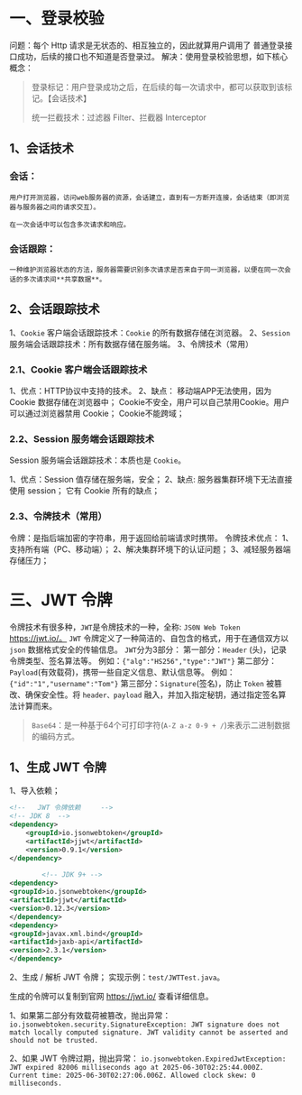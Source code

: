 # 一、登录校验
问题：每个 Http 请求是无状态的、相互独立的，因此就算用户调用了 普通登录接口成功，后续的接口也不知道是否登录过。
解决：使用登录校验思想，如下核心概念：

> 登录标记：用户登录成功之后，在后续的每一次请求中，都可以获取到该标记。【会话技术】
>
> 统一拦截技术：过滤器 Filter、拦截器 Interceptor

## 1、会话技术

### 会话：

    用户打开测览器，访问web服务器的资源，会话建立，直到有一方断开连接，会话结束（即浏览器与服务器之间的请求交互）。

    在一次会话中可以包含多次请求和响应。

### 会话跟踪：

    一种维护浏览器状态的方法，服务器需要识别多次请求是否来自于同一浏览器，以便在同一次会话的多次请求间**共享数据**。

## 2、会话跟踪技术
1、`Cookie` 客户端会话跟踪技术：`Cookie` 的所有数据存储在浏览器。
2、`Session` 服务端会话跟踪技术：所有数据存储在服务端。
3、令牌技术（常用）


### 2.1、Cookie 客户端会话跟踪技术
1、优点：HTTP协议中支持的技术。
2、缺点：
移动端APP无法使用，因为 Cookie 数据存储在浏览器中；
Cookie不安全，用户可以自己禁用Cookie。用户可以通过浏览器禁用 Cookie；
Cookie不能跨域；

### 2.2、Session 服务端会话跟踪技术
Session 服务端会话跟踪技术：本质也是 `Cookie`。

1、优点：Session 值存储在服务端，安全；
2、缺点:
服务器集群环境下无法直接使用 session；
它有 Cookie 所有的缺点；

### 2.3、令牌技术（常用）
令牌：是指后端加密的字符串，用于返回给前端请求时携带。
令牌技术优点：
1、支持所有端（PC、移动端）；
2、解决集群环境下的认证问题；
3、减轻服务器端存储压力；

# 三、JWT 令牌
令牌技术有很多种，`JWT`是令牌技术的一种，全称: `JS0N Web Token` https://jwt.io/。
`JWT` 令牌定义了一种简洁的、自包含的格式，用于在通信双方以 `json` 数据格式安全的传输信息。
`JWT`分为3部分：
第一部分：`Header` (头)，记录令牌类型、签名算法等。 例如：`{"alg":"HS256","type":"JWT"}`
第二部分：`Payload`(有效载荷)，携带一些自定义信息、默认信息等。 例如：`{"id":"1","username":"Tom"}`
第三部分：`Signature`(签名)，防止 `Token` 被篡改、确保安全性。将 `header、payload` 融入，并加入指定秘钥，通过指定签名算
法计算而来。

> `Base64`：是一种基于64个可打印字符(`A-Z a-z 0-9 + /`)来表示二进制数据的编码方式。

## 1、生成 JWT 令牌
1、导入依赖；
```xml
<!--   JWT 令牌依赖     -->
<!-- JDK 8  -->
<dependency>
    <groupId>io.jsonwebtoken</groupId>
    <artifactId>jjwt</artifactId>
    <version>0.9.1</version>
</dependency>
        
        <!-- JDK 9+ -->
<dependency>
<groupId>io.jsonwebtoken</groupId>
<artifactId>jjwt</artifactId>
<version>0.12.3</version>
</dependency>
<dependency>
<groupId>javax.xml.bind</groupId>
<artifactId>jaxb-api</artifactId>
<version>2.3.1</version>
</dependency>
```
2、生成 / 解析 JWT 令牌；
实现示例：`test/JWTTest.java`。

生成的令牌可以复制到官网 https://jwt.io/ 查看详细信息。

1、如果第二部分有效载荷被篡改，抛出异常：
`io.jsonwebtoken.security.SignatureException: JWT signature does not match locally computed signature. JWT validity cannot be asserted and should not be trusted.`

2、如果 JWT 令牌过期，抛出异常：
`io.jsonwebtoken.ExpiredJwtException: JWT expired 82006 milliseconds ago at 2025-06-30T02:25:44.000Z. Current time: 2025-06-30T02:27:06.006Z. Allowed clock skew: 0 milliseconds.`


